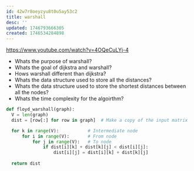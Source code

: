 ```yaml
---
id: 42w7r8oeyzyu8t0u5ay53c2
title: warshall
desc: ''
updated: 1746793666305
created: 1746534284898
---
```


https://www.youtube.com/watch?v=4OQeCuLYj-4


- Whats the purpose of warshall?
- Whats the goal of dijkstra and warshall?
- Hows warshall different than dijkstra?
- Whats the data structure used to store all the distances?
- Whats the data structure used to store the shortest distances between all the nodes?
- Whats the time complexity for the algoirthm?

```python
def floyd_warshall(graph):
  V = len(graph)
  dist = [row[:] for row in graph]  # Make a copy of the input matrix

  for k in range(V):           # Intermediate node
      for i in range(V):       # From node
          for j in range(V):   # To node
              if dist[i][k] + dist[k][j] < dist[i][j]:
                  dist[i][j] = dist[i][k] + dist[k][j]
  
  return dist
```
